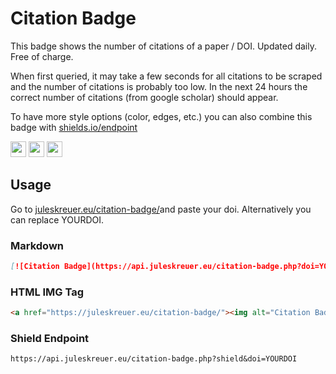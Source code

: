# Citation Badge
This badge shows the number of citations of a paper / DOI. Updated daily. Free of charge.

When first queried, it may take a few seconds for all citations to be scraped and the number of citations is probably too low.
In the next 24 hours the correct number of citations (from google scholar) should appear.

To have more style options (color, edges, etc.) you can also combine this badge with [shields.io/endpoint](https://shields.io/endpoint)

<img src="https://api.juleskreuer.eu/citation-badge.php?doi=10.1126/science.1058040" height="25">
<img src="https://api.juleskreuer.eu/citation-badge.php?doi=a-wrong-doi" height="25">
<img src="https://img.shields.io/endpoint?style=flat-square&url=https%3A%2F%2Fapi.juleskreuer.eu%2Fcitation-badge.php%3Fdoi%3Dstats%26shield" height="25">

## Usage
Go to [juleskreuer.eu/citation-badge/](https://juleskreuer.eu/citation-badge/)and paste your doi. Alternatively you can replace YOURDOI.

### Markdown
```md
[![Citation Badge](https://api.juleskreuer.eu/citation-badge.php?doi=YOURDOI)](https://juleskreuer.eu/citation-badge/)
```

### HTML IMG Tag
```html
<a href="https://juleskreuer.eu/citation-badge/"><img alt="Citation Badge" src="https://api.juleskreuer.eu/citation-badge.php?doi=YOURDOI"></a>
```

### Shield Endpoint
```
https://api.juleskreuer.eu/citation-badge.php?shield&doi=YOURDOI
```
